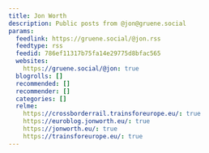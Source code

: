 ```yaml
---
title: Jon Worth
description: Public posts from @jon@gruene.social
params:
  feedlink: https://gruene.social/@jon.rss
  feedtype: rss
  feedid: 786ef11317b75fa14e29775d8bfac565
  websites:
    https://gruene.social/@jon: true
  blogrolls: []
  recommended: []
  recommender: []
  categories: []
  relme:
    https://crossborderrail.trainsforeurope.eu/: true
    https://euroblog.jonworth.eu/: true
    https://jonworth.eu/: true
    https://trainsforeurope.eu/: true
---
```

